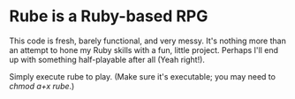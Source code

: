 # Rube is a Ruby-based RPG

This code is fresh, barely functional, and very messy. It's nothing more than an attempt to hone my Ruby skills with a fun, little project. Perhaps I'll end up with something half-playable after all (Yeah right!).

Simply execute rube to play. (Make sure it's executable; you may need to *chmod a+x rube*.)
